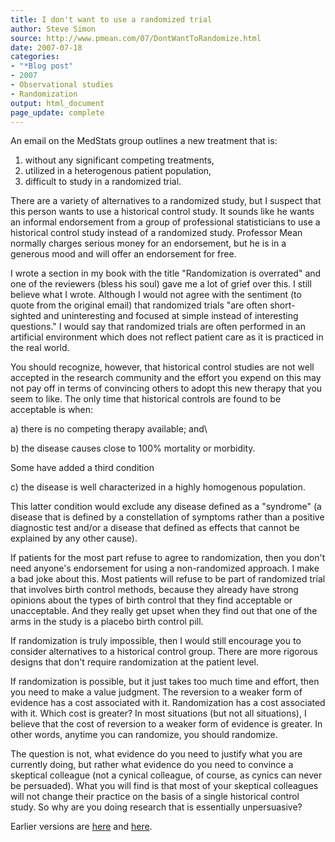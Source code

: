 ```yaml
---
title: I don't want to use a randomized trial
author: Steve Simon
source: http://www.pmean.com/07/DontWantToRandomize.html
date: 2007-07-18
categories:
- "*Blog post"
- 2007
- Observational studies
- Randomization
output: html_document
page_update: complete
---
```


An email on the MedStats group outlines a new treatment that is:

1. without any significant competing treatments,
2. utilized in a heterogenous patient population,
3. difficult to study in a randomized trial.

There are a variety of alternatives to a randomized study, but I suspect that this person wants to use a historical control study. It sounds like he wants an informal endorsement from a group of professional statisticians to use a historical control study instead of a randomized study. Professor Mean normally charges serious money for an endorsement, but he is in a generous mood and will offer an endorsement for free.

I wrote a section in my book with the title "Randomization is overrated" and one of the reviewers (bless his soul) gave me a lot of grief over this. I still believe what I wrote. Although I would not agree with the sentiment (to quote from the original email) that randomized trials "are often short-sighted and uninteresting and focused at simple instead of interesting questions." I would say that randomized trials are often performed in an artificial environment which does not reflect patient care as it is practiced in the real world.

You should recognize, however, that historical control studies are not well accepted in the research community and the effort you expend on this may not pay off in terms of convincing others to adopt this new therapy that you seem to like. The only time that historical controls are found to be acceptable is when:

a) there is no competing therapy available; and\

b) the disease causes close to 100% mortality or morbidity.

Some have added a third condition

c) the disease is well characterized in a highly homogenous population.

This latter condition would exclude any disease defined as a "syndrome" (a disease that is defined by a constellation of symptoms rather than a positive diagnostic test and/or a disease that defined as effects that cannot be explained by any other cause).

If patients for the most part refuse to agree to randomization, then you don't need anyone's endorsement for using a non-randomized approach. I make a bad joke about this. Most patients will refuse to be part of randomized trial that involves birth control methods, because they already have strong opinions about the types of birth control that they find acceptable or unacceptable. And they really get upset when they find out that one of the arms in the study is a placebo birth control pill.

If randomization is truly impossible, then I would still encourage you to consider alternatives to a historical control group. There are more rigorous designs that don't require randomization at the patient level.

If randomization is possible, but it just takes too much time and effort, then you need to make a value judgment. The reversion to a weaker form of evidence has a cost associated with it. Randomization has a cost associated with it. Which cost is greater? In most situations (but not all situations), I believe that the cost of reversion to a weaker form of evidence is greater. In other words, anytime you can randomize, you should randomize.

The question is not, what evidence do you need to justify what you are currently doing, but rather what evidence do you need to convince a skeptical colleague (not a cynical colleague, of course, as cynics can never be persuaded). What you will find is that most of your skeptical colleagues will not change their practice on the basis of a single historical control study. So why are you doing research that is essentially unpersuasive?

Earlier versions are [here][sim1] and [here][sim2].

[sim1]: http://www.pmean.com/07/DontWantToRandomize.html
[sim2]: http://new.pmean.com/dont-want-to-randomize/

